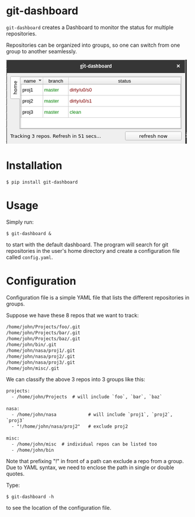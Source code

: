 # git-dashboard

`git-dashboard` creates a Dashboard to monitor the status for multiple repositories.

Repositories can be organized into groups, so one can switch from one group to another seamlessly.

![](https://github.com/kojung/git-dashboard/raw/master/assets/linux.png?raw=True)

# Installation

```
$ pip install git-dashboard
```

# Usage

Simply run:

```
$ git-dashboard &
```

to start with the default dashboard. The program will search for git repositories in the user's home
directory and create a configuration file called `config.yaml`.

# Configuration

Configuration file is a simple YAML file that lists the different repositories in groups.

Suppose we have these 8 repos that we want to track:

```
/home/john/Projects/foo/.git
/home/john/Projects/bar/.git
/home/john/Projects/baz/.git
/home/john/bin/.git
/home/john/nasa/proj1/.git
/home/john/nasa/proj2/.git
/home/john/nasa/proj3/.git
/home/john/misc/.git
```

We can classify the above 3 repos into 3 groups like this:

```
projects:
  - /home/john/Projects  # will include `foo`, `bar`, `baz`

nasa:
  - /home/john/nasa            # will include `proj1`, `proj2`, `proj3`
  - "!/home/john/nasa/proj2"   # exclude proj2

misc:
  - /home/john/misc  # individual repos can be listed too
  - /home/john/bin
```

Note that prefixing "!" in front of a path can exclude a repo from a group. Due to YAML
syntax, we need to enclose the path in single or double quotes.

Type:

```
$ git-dashboard -h
```

to see the location of the configuration file.
